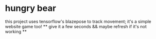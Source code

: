 # hungry bear

this project uses tensorflow's blazepose to track movement; it's a simple website game too!
** give it a few seconds && maybe refresh if it's not working **
